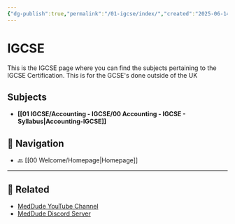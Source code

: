 ```yaml
---
{"dg-publish":true,"permalink":"/01-igcse/index/","created":"2025-06-14T07:59:02.610+03:00","updated":"2025-06-16T10:17:12.710+03:00"}
---
```


# IGCSE 

This is the IGCSE page where you can find the subjects pertaining to the IGCSE Certification. This is for the GCSE's done outside of the UK

## Subjects

- **[[01 IGCSE/Accounting - IGCSE/00 Accounting - IGCSE - Syllabus\|Accounting-IGCSE]]**


## 🧭 Navigation

- 🔙 [[00 Welcome/Homepage\|Homepage]]

---

## 🔗 Related

- [MedDude YouTube Channel](https://www.youtube.com/@MedDudee)
- [MedDude Discord Server](https://discord.com/invite/gQw6Smx8nX)
